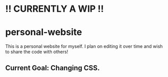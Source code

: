 # !! CURRENTLY A WIP !!
# personal-website
This is a personal website for myself. I plan on editing it over time and wish to share the code with others!

## Current Goal: Changing CSS.
